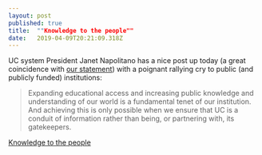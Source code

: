 ```yaml
---
layout: post 
published: true
title:  ""Knowledge to the people"" 
date:   2019-04-09T20:21:09.318Z 
---
```


UC system President Janet Napolitano has a nice post up today (a great coincidence with [our statement](https://news.library.virginia.edu/2019/04/09/statement-from-deans-and-directors-of-virginia-research-libraries-on-the-university-of-california-systems-termination-of-contract-with-elsevier/)) with a poignant rallying cry to public (and publicly funded) institutions: 

> Expanding educational access and increasing public knowledge and understanding of our world is a fundamental tenet of our institution. And achieving this is only possible when we ensure that UC is a conduit of information rather than being, or partnering with, its gatekeepers. 

[Knowledge to the people ](https://www.linkedin.com/pulse/knowledge-people-janet-napolitano/)